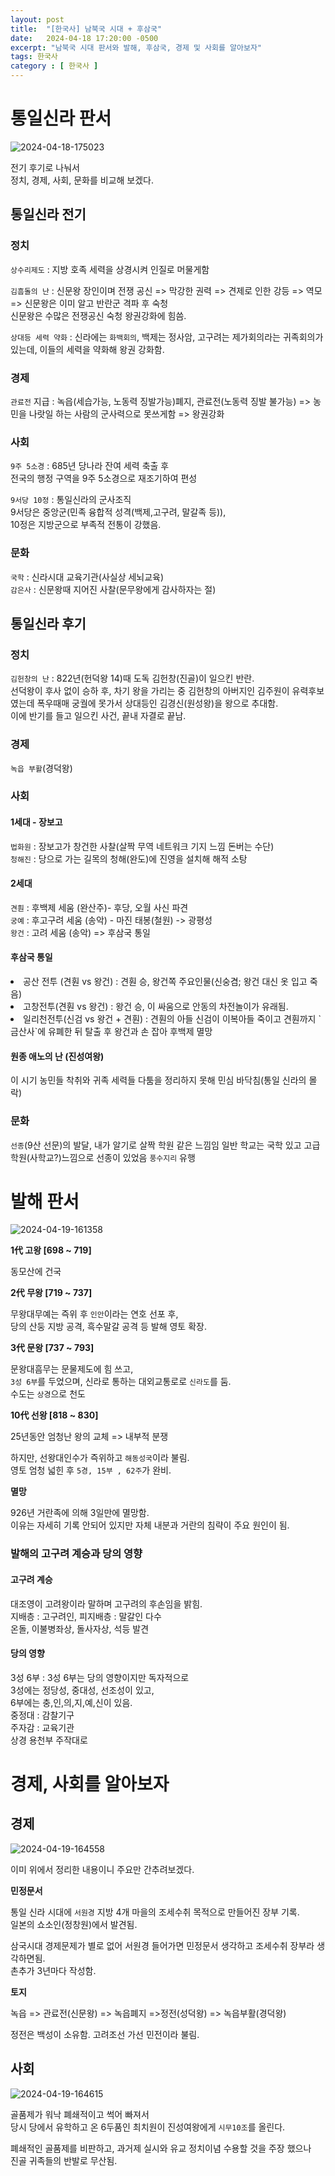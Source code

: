 ```yaml
---
layout: post
title:  "[한국사] 남북국 시대 + 후삼국"
date:   2024-04-18 17:20:00 -0500
excerpt: "남북국 시대 판서와 발해, 후삼국, 경제 및 사회를 알아보자"
tags: 한국사
category : [ 한국사 ]
---
```


# 통일신라 판서

<img src="https://i.ibb.co/8PfBZzr/2024-04-18-175023.png" alt="2024-04-18-175023" border="0">

전기 후기로 나눠서  
정치, 경제, 사회, 문화를 비교해 보겠다.  

## 통일신라 전기

### 정치

`상수리제도` : 지방 호족 세력을 상경시켜 인질로 머물게함  

`김흠돌의 난` : 신문왕 장인이며 전쟁 공신 => 막강한 권력 => 견제로 인한 강등 => 역모 => 신문왕은 이미 알고 반란군 격파 후 숙청  
신문왕은 수많은 전쟁공신 숙청 왕권강화에 힘씀.  

`상대등 세력 약화` : 신라에는 `화백회의`, 백제는 정사암, 고구려는 제가회의라는 귀족회의가 있는데, 이들의 세력을 약화해 왕권 강화함.  

### 경제

`관료전` 지급 : 녹읍(세습가능, 노동력 징발가능)폐지, 관료전(노동력 징발 불가능) => 농민을 나랏일 하는 사람의 군사력으로 못쓰게함 => 왕권강화  

### 사회

`9주 5소경` : 685년 당나라 잔여 세력 축출 후  
전국의 행정 구역을 9주 5소경으로 재조기하여 편성  

`9서당 10정` : 통일신라의 군사조직  
9서당은 중앙군(민족 융합적 성격(백제,고구려, 말갈족 등)),  
10정은 지방군으로 부족적 전통이 강했음.  

### 문화

`국학` : 신라시대 교육기관(사실상 세뇌교육)  
`감은사` : 신문왕때 지어진 사찰(문무왕에게 감사하자는 절)


## 통일신라 후기

### 정치

`김헌창의 난` : 822년(헌덕왕 14)때 도독 김헌창(진골)이 일으킨 반란.  
선덕왕이 후사 없이 승하 후, 차기 왕을 가리는 중 김헌창의 아버지인 김주원이 유력후보였는데 폭우때매 궁궐에 못가서 상대등인 김경신(원성왕)을 왕으로 추대함.  
이에 반기를 들고 일으킨 사건, 끝내 자결로 끝남.  

### 경제

`녹읍 부활`(경덕왕)  

### 사회

#### 1세대 - 장보고

`법화원` : 장보고가 창건한 사찰(살짝 무역 네트워크 기지 느낌 돈버는 수단)  
`청해진` : 당으로 가는 길목의 청해(완도)에 진영을 설치해 해적 소탕  

#### 2세대

`견훤` : 후백제 세움 (완산주)- 후당, 오월 사신 파견  
`궁예` : 후고구려 세움 (송악) - 마진 태봉(철원) -> 광평성  
`왕건` : 고려 세움 (송악) => 후삼국 통일  

#### 후삼국 통일

<li> 공산 전투 (견훤 vs 왕건) : 견훤 승, 왕건쪽 주요인물(신숭겸; 왕건 대신 옷 입고 죽음)  
<li> 고창전투(견훤 vs 왕건) : 왕건 승, 이 싸움으로 안동의 차전놀이가 유래됨.  
<li> 일리천전투(신검 vs 왕건 + 견훤) : 견훤의 아들 신검이 이복아들 죽이고 견훤까지 `금산사`에 유폐한 뒤 탈출 후 왕건과 손 잡아 후백제 멸망  

#### 원종 애노의 난 (진성여왕)  

이 시기 농민들 착취와 귀족 세력들 다툼을 정리하지 못해 민심 바닥침(통일 신라의 몰락)
  
### 문화

`선종`(9산 선문)의 발달, 내가 알기로 살짝 학원 같은 느낌임 일반 학교는 국학 있고 고급 학원(사학교?)느낌으로 선종이 있었음
`풍수지리` 유행  

# 발해 판서

<img src="https://i.ibb.co/8g0SS0p/2024-04-19-161358.png" alt="2024-04-19-161358" border="0">

**1代 고왕 [698 ~ 719]**

동모산에 건국

**2代 무왕 [719 ~ 737]**

무왕대무예는 즉위 후 `인안`이라는 연호 선포 후,  
 당의 산둥 지방 공격, 흑수말갈 공격 등 발해 영토 확장.

**3代 문왕 [737 ~ 793]**

문왕대흠무는 문물제도에 힘 쓰고,  
`3성 6부`를 두었으며, 신라로 통하는 대외교통로로 `신라도`를 둠.  
수도는 `상경`으로 천도  

**10代 선왕 [818 ~ 830]**

25년동안 엄청난 왕의 교체 => 내부적 분쟁  

하지만, 선왕대인수가 즉위하고 `해동성국`이라 불림.  
영토 엄청 넓힌 후 `5경, 15부 , 62주`가 완비.  

**멸망**

926년 거란족에 의해 3일만에 멸망함.  
이유는 자세히 기록 안되어 있지만 자체 내분과 거란의 침략이 주요 원인이 됨.  

### 발해의 고구려 계승과 당의 영향

#### 고구려 계승

대조영이 고려왕이라 말하며 고구려의 후손임을 밝힘.  
지배층 : 고구려인, 피지배층 : 말갈인 다수  
온돌, 이불병좌상, 돌사자상, 석등 발견  

#### 당의 영향

3성 6부 : 3성 6부는 당의 영향이지만 독자적으로  
3성에는 정당성, 중대성, 선조성이 있고,  
6부에는 충,인,의,지,예,신이 있음.  
중정대 : 감찰기구  
주자감 : 교육기관  
상경 용천부 주작대로  

# 경제, 사회를 알아보자

## 경제

<img src="https://i.ibb.co/C147jGJ/2024-04-19-164558.png" alt="2024-04-19-164558" border="0">

이미 위에서 정리한 내용이니 주요만 간추려보겠다.  

**민정문서**

통일 신라 시대에 `서원경` 지방 4개 마을의 조세수취 목적으로 만들어진 장부 기록.  
일본의 쇼소인(정창원)에서 발견됨.

삼국시대 경제문제가 별로 없어 서원경 들어가면 민정문서 생각하고 조세수취 장부라 생각하면됨.  
촌추가 3년마다 작성함.  

**토지**

녹읍 => 관료전(신문왕) => 녹읍폐지 =>정전(성덕왕) => 녹읍부활(경덕왕)  

정전은 백성이 소유함. 고려조선 가선 민전이라 불림.  

## 사회

<img src="https://i.ibb.co/3MJhYDD/2024-04-19-164615.png" alt="2024-04-19-164615" border="0">

골품제가 워낙 폐쇄적이고 썩어 빠져서  
당시 당에서 유학하고 온 6두품인 최치원이 진성여왕에게 `시무10조`를 올린다.  

폐쇄적인 골품제를 비판하고, 과거제 실시와 유교 정치이념 수용할 것을 주장 했으나  
진골 귀족들의 반발로 무산됨.  

